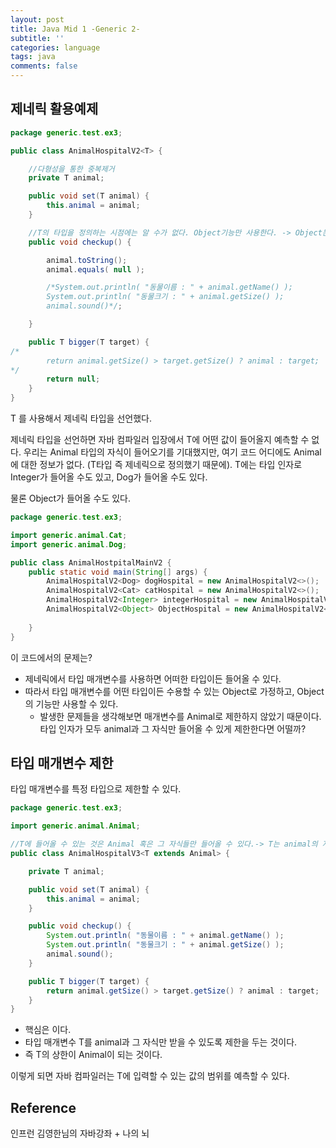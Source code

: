 ```yaml
---
layout: post
title: Java Mid 1 -Generic 2-
subtitle: ''
categories: language
tags: java
comments: false
---
```


## 제네릭 활용예제

```java
package generic.test.ex3;

public class AnimalHospitalV2<T> {

    //다형성을 통한 중복제거
    private T animal;

    public void set(T animal) {
        this.animal = animal;
    }

    //T의 타입을 정의하는 시점에는 알 수가 없다. Object기능만 사용한다. -> Object는 모든 객체의 부모
    public void checkup() {

        animal.toString();
        animal.equals( null );

        /*System.out.println( "동물이름 : " + animal.getName() );
        System.out.println( "동물크기 : " + animal.getSize() );
        animal.sound()*/;

    }

    public T bigger(T target) {
/*
        return animal.getSize() > target.getSize() ? animal : target;
*/
        return null;
    }
}
```

T 를 사용해서 제네릭 타입을 선언했다.

제네릭 타입을 선언하면 자바 컴파일러 입장에서 T에 어떤 값이 들어올지 예측할 수 없다. 우리는 Animal 타입의 자식이 들어오기를 기대했지만, 여기 코드 어디에도 Animal에 대한 정보가 없다. (T타입 즉 제네릭으로 정의했기 때문에). T에는 타입 인자로 Integer가 들어올 수도 있고, Dog가 들어올 수도 있다.

물론 Object가 들어올 수도 있다.

```java
package generic.test.ex3;

import generic.animal.Cat;
import generic.animal.Dog;

public class AnimalHostpitalMainV2 {
    public static void main(String[] args) {
        AnimalHospitalV2<Dog> dogHospital = new AnimalHospitalV2<>();
        AnimalHospitalV2<Cat> catHospital = new AnimalHospitalV2<>();
        AnimalHospitalV2<Integer> integerHospital = new AnimalHospitalV2<>();
        AnimalHospitalV2<Object> ObjectHospital = new AnimalHospitalV2<>();
        
    }
}

```

이 코드에서의 문제는?

- 제네릭에서 타입 매개변수를 사용하면 어떠한 타입이든 들어올 수 있다.
- 따라서 타입 매개변수를 어떤 타입이든 수용할 수 있는 Object로 가정하고, Object의 기능만 사용할 수 있다.
    - 발생한 문제들을 생각해보면 매개변수를 Animal로 제한하지 않았기 때문이다. 타입 인자가 모두 animal과 그 자식만 들어올 수 있게 제한한다면 어떨까?

## 타입 매개변수 제한

타입 매개변수를 특정 타입으로 제한할 수 있다.

```java
package generic.test.ex3;

import generic.animal.Animal;

//T에 들어올 수 있는 것은 Animal 혹은 그 자식들만 들어올 수 있다.-> T는 animal의 자식들을 쓸 수 있다.
public class AnimalHospitalV3<T extends Animal> {

    private T animal;

    public void set(T animal) {
        this.animal = animal;
    }

    public void checkup() {
        System.out.println( "동물이름 : " + animal.getName() );
        System.out.println( "동물크기 : " + animal.getSize() );
        animal.sound();
    }

    public T bigger(T target) {
        return animal.getSize() > target.getSize() ? animal : target;
    }
}

```

- 핵심은 <T extends Animal>이다.
- 타입 매개변수 T를 animal과 그 자식만 받을 수 있도록 제한을 두는 것이다.
- 즉 T의 상한이 Animal이 되는 것이다.

이렇게 되면 자바 컴파일러는 T에 입력할 수 있는 값의 범위를 예측할 수 있다.

## Reference

인프런 김영한님의 자바강좌 + 나의 뇌

